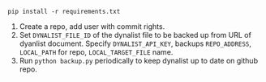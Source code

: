 `pip install -r requirements.txt`

1. Create a repo, add user with commit rights.
2. Set `DYNALIST_FILE_ID` of the dynalist file to be backed up from URL of dyanlist document.
Specify `DYNALIST_API_KEY`, backups `REPO_ADDRESS`, `LOCAL_PATH` for repo, `LOCAL_TARGET_FILE` name.
3. Run `python backup.py` periodically to keep dynalist up to date on github repo.
